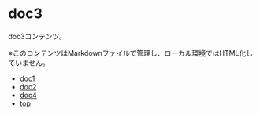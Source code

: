 doc3
=======

doc3コンテンツ。

※このコンテンツはMarkdownファイルで管理し、ローカル環境ではHTML化していません。

* [doc1](doc1)
* [doc2](sub/doc2)
* [doc4](doc4)
* [top](top)
